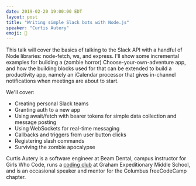 ```yaml
---
date: 2019-02-20 19:00:00 EDT
layout: post
title: "Writing simple Slack bots with Node.js"
speaker: "Curtis Autery"
emoji: 🎤
---
```


This talk will cover the basics of talking to the Slack API with a handful of Node libraries: node-fetch, ws, and express. I'll show some incremental examples for building a (zombie horror) Choose-your-own-adventure app, and how the building blocks used for that can be extended to build a productivity app, namely an iCalendar processor that gives in-channel notifications when meetings are about to start.

We'll cover:

  - Creating personal Slack teams
  - Granting auth to a new app
  - Using await/fetch with bearer tokens for simple data collection and message posting
  - Using WebSockets for real-time messaging
  - Callbacks and triggers from user button clicks
  - Registering slash commands
  - Surviving the zombie apocalypse

Curtis Autery is a software engineer at Beam Dental, campus instructor for Girls Who Code, runs a [coding club](https://appsbykids.org/) at Graham Expeditionary Middle School, and is an occasional speaker and mentor for the Columbus freeCodeCamp chapter.

